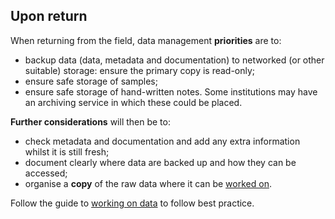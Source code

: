 
## Upon return

When returning from the field, data management **priorities** are to: 

* backup data (data, metadata and documentation) to networked (or other suitable) storage: ensure the primary copy is read-only;
* ensure safe storage of samples;
* ensure safe storage of hand-written notes. Some institutions may have an archiving service in which these could be placed.

**Further considerations** will then be to: 

* check metadata and documentation and add any extra information whilst it is still fresh;
* document clearly where data are backed up and how they can be accessed;
* organise a **copy** of the raw data where it can be [worked on](#working-on-your-data).

Follow the guide to [working on data](#working-on-your-data) to follow best practice.